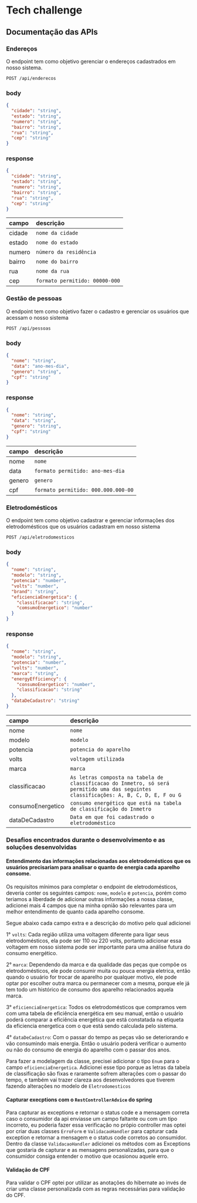 # Tech challenge

## Documentação das APIs

### Endereços
O endpoint tem como objetivo gerenciar o endereços cadastrados em nosso sistema. 

```http
POST /api/enderecos
```

### body

```json
{
  "cidade": "string",
  "estado": "string",
  "numero": "string",
  "bairro": "string",
  "rua": "string",
  "cep": "string"
}
```

### response

```json
{
  "cidade": "string",
  "estado": "string",
  "numero": "string",
  "bairro": "string",
  "rua": "string",
  "cep": "string"
}
```

| campo | descrição |
| :--- | :--- |
| cidade | `nome da cidade` |
| estado | `nome do estado` |
| numero | `número da residência` |
| bairro | `nome do bairro` |
| rua | `nome da rua` |
| cep | `formato permitido: 00000-000` |

### Gestão de pessoas
O endpoint tem como objetivo fazer o cadastro e gerenciar os usuários que acessam o nosso sistema

```http
POST /api/pessoas
```
### body

```json
{
  "nome": "string",
  "data": "ano-mes-dia",
  "genero": "string",
  "cpf": "string"
}
```

### response
```json
{
  "nome": "string",
  "data": "string",
  "genero": "string",
  "cpf": "string"
}
```

| campo | descrição |
| :--- | :--- |
| nome | `nome` |
| data | `formato permitido: ano-mes-dia` |
| genero | `genero` |
| cpf | `formato permitido: 000.000.000-00` |

### Eletrodomésticos
O endpoint tem como objetivo cadastrar e gerenciar informações dos eletrodomésticos que os usuários cadastram em nosso sistema

```http
POST /api/eletrodomesticos
```

### body
```json
{
  "nome": "string",
  "modelo": "string",
  "potencia": "number",
  "volts": "number",
  "brand": "string",
  "eficienciaEnergetica": {
    "classificacao": "string",
    "comsumoEnergetico": "number"
  }
}
```

### response
```json
{
  "nome": "string",
  "modelo": "string",
  "potencia": "number",
  "volts": "number",
  "marca": "string",
  "energyEfficiency": {
    "consumoEnergetico": "number",
    "classificacao": "string"
  },
  "dataDeCadastro": "string"
}
```

| campo | descrição |
| :--- | :--- |
| nome | `nome` |
| modelo | `modelo` |
| potencia | `potencia do aparelho` |
| volts | `voltagem utilizada` |
| marca | `marca` |
| classificacao | `As letras composta na tabela de classificacao do Inmetro, só será permitido uma das seguintes classificações: A, B, C, D, E, F ou G` |
| consumoEnergetico | `consumo energético que está na tabela de classificação do Inmetro` |
| dataDeCadastro | `Data em que foi cadastrado o eletrodoméstico` | 


### Desafios encontrados durante o desenvolvimento e as soluções desenvolvidas

#### Entendimento das informações relacionadas aos eletrodomésticos que os usuários precisariam para analisar o quanto de energia cada aparelho consome.

Os requisitos mínimos para completar o endpoint de eletrodomésticos, deveria conter os seguintes campos: `nome`, `modelo` e `potencia`, porém como 
teriamos a liberdade de adicionar outras informações a nossa classe, adicionei mais 4 campos que na minha opnião são relevantes para um melhor entendimento
de quanto cada aparelho consome. 

Segue abaixo cada campo extra e a descrição do motivo pelo qual adicionei

  1° `volts`: Cada região utiliza uma voltagem diferente para ligar seus eletrodomésticos, ela pode ser 110 ou 220 volts, portanto adicionar essa voltagem em nosso sistema pode ser importante
  para uma análise futura do consumo energético.
  
  2° `marca`: Dependendo da marca e da qualidade das peças que compõe os eletrodomésticos, ele pode consumir muita ou pouca energia eletrica, então quando o usuário for trocar de aparelho por qualquer
 motivo, ele pode optar por escolher outra marca ou permanecer com a mesma, porque ele já tem todo um histórico de consumo dos aparelho relacionados aquela marca. 
  
  3° `eficienciaEnergetica`: Todos os eletrodomésticos que compramos vem com uma tabela de eficiência energética em seu manual, então o usuário poderá comparar a eficiẽncia energética que está constatada na etiqueta da eficiencia energetica com o que está sendo calculada pelo sistema.
  
  4° `dataDeCadastro`: Com o passar do tempo as peças vão se deteriorando e vão consumindo mais energia. Então o usuário poderá verificar o aumento ou não do consumo de energia do aparelho com o passar dos anos.

Para fazer a modelagem da classe, precisei adicionar o tipo `Enum` para o campo `eficienciaEnergetica`. Adicionei esse tipo porque as letras da tabela de classificação são fixas e raramente sofrem
alterações com o passar do tempo, e também vai trazer clareza aos desenvolvedores que tiverem fazendo alterações no modelo de `Eletrodomesticos`

#### Capturar execptions com o `RestControllerAdvice` do spring

Para capturar as exceptions e retornar o status code e a mensagem correta caso o consumidor da api enviasse um campo faltante ou com um tipo incorreto, eu poderia fazer essa verificação no própio controller mas optei por criar duas classes `ErroForm` e `ValidacaoHandler` para capturar cada exception e retornar a mensagem e o status code corretos ao consumidor. 
Dentro da classe `ValidacaoHandler` adicionei os métodos com as Exceptions que gostaria de capturar e as mensagens personalizadas, para que o consumidor consiga entender o motivo que ocasionou aquele erro.


#### Validação de CPF
Para validar o CPF optei por utilizar as anotações do hibernate ao invés de criar uma classe personalizada com as regras necessárias para validação do CPF. 

